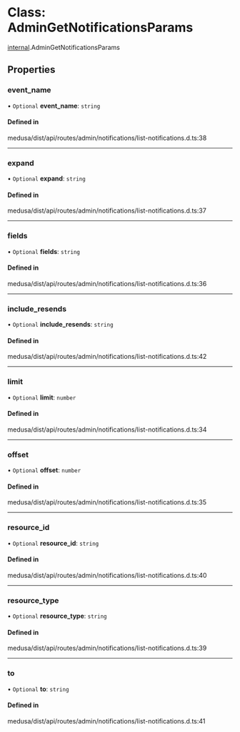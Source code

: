 # Class: AdminGetNotificationsParams

[internal](../modules/internal-11.md).AdminGetNotificationsParams

## Properties

### event\_name

• `Optional` **event\_name**: `string`

#### Defined in

medusa/dist/api/routes/admin/notifications/list-notifications.d.ts:38

___

### expand

• `Optional` **expand**: `string`

#### Defined in

medusa/dist/api/routes/admin/notifications/list-notifications.d.ts:37

___

### fields

• `Optional` **fields**: `string`

#### Defined in

medusa/dist/api/routes/admin/notifications/list-notifications.d.ts:36

___

### include\_resends

• `Optional` **include\_resends**: `string`

#### Defined in

medusa/dist/api/routes/admin/notifications/list-notifications.d.ts:42

___

### limit

• `Optional` **limit**: `number`

#### Defined in

medusa/dist/api/routes/admin/notifications/list-notifications.d.ts:34

___

### offset

• `Optional` **offset**: `number`

#### Defined in

medusa/dist/api/routes/admin/notifications/list-notifications.d.ts:35

___

### resource\_id

• `Optional` **resource\_id**: `string`

#### Defined in

medusa/dist/api/routes/admin/notifications/list-notifications.d.ts:40

___

### resource\_type

• `Optional` **resource\_type**: `string`

#### Defined in

medusa/dist/api/routes/admin/notifications/list-notifications.d.ts:39

___

### to

• `Optional` **to**: `string`

#### Defined in

medusa/dist/api/routes/admin/notifications/list-notifications.d.ts:41
